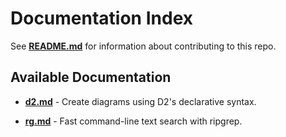 # Documentation Index

See [**README.md**](README.md) for information about contributing to this repo.

## Available Documentation

- [**d2.md**](docs/d2.md) - Create diagrams using D2's declarative syntax.

- [**rg.md**](docs/rg.md) - Fast command-line text search with ripgrep.
